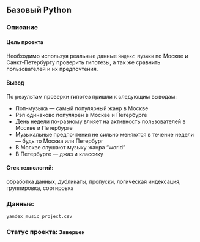 ## Базовый Python
### Описание 
#### Цель проекта
Необходимо используя реальные данные `Яндекс Музыки`  по Москве и Санкт-Петербургу проверить гипотезы, а так же сравнить пользователей и их предпочтения.

#### Вывод
По результам проверки гипотез пришли к следующим выводам:
  * Поп-музыка — самый популярный жанр в Москве
  * Рэп одинаково популярен в Москве и Петербурге
  * День недели по-разному влияет на активность пользователей в Москве и Петербурге
  * Музыкальные предпочтения не сильно меняются в течение недели — будь то Москва или Петербург
  * В Москве слушают музыку жанра “world”
  * В Петербурге — джаз и классику

#### Стек технологий: 

обработка данных, дубликаты, пропуски, логическая индексация, группировка, сортировка

### Данные:
`yandex_music_project.csv`

### Статус проекта: `Завершен`


